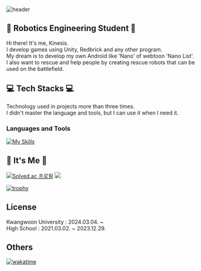 <!-- Kinesis's ReadMe -->
![header](https://github.com/kinesis19/kinesis19/assets/90908098/fe753219-32f4-4c6a-8941-eecb351340fe)

## 🤖 Robotics Engineering Student 🤖
Hi there! It's me, Kinesis.<br/>
I develop games using Unity, Redbrick and any other program.<br/>
My dream is to develop my own Android like 'Nano' of webtoon 'Nano List'. <br/>
I also want to rescue and help people by creating rescue robots that can be used on the battlefield.
<br/>

## 💻 Tech Stacks 💻
Technology used in projects more than three times.<br/>
I didn't master the language and tools, but I can use it when I need it.
### Languages and Tools
[![My Skills](https://skillicons.dev/icons?i=c,js,md,cs,py,java,html,css,vscode,visualstudio,github,obsidian,notion,unity,androidstudio,arduino,discord,linkedin,gmail,instagram&perline=10&theme=light)](https://skillicons.dev)

## 🌹 It's Me 🌹
[![Solved.ac 프로필](http://mazassumnida.wtf/api/v2/generate_badge?boj=nanolist)](https://solved.ac/nanolist)
<a href="https://opgc.me/#/users/kinesis19" target="_blank"><img src="https://api.opgc.me/githubs/users/kinesis19/tag/?theme=prism" /></a>

[![trophy](https://github-profile-trophy.vercel.app/?username=kinesis19&row=1&column=10&theme=monokai)](https://github.com/ryo-ma/github-profile-trophy)


## License
Kwangwoon University : 2024.03.04. ~ <br>
High School : 2021.03.02. ~ 2023.12.29.<br>


## Others
[![wakatime](https://wakatime.com/badge/user/8b9dc114-12d1-40d1-b6a8-2895da026fe0.svg)](https://wakatime.com/@8b9dc114-12d1-40d1-b6a8-2895da026fe0)

</div>
